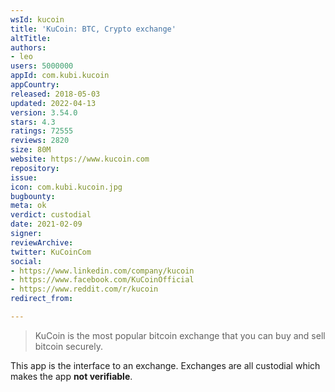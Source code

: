 ```yaml
---
wsId: kucoin
title: 'KuCoin: BTC, Crypto exchange'
altTitle: 
authors:
- leo
users: 5000000
appId: com.kubi.kucoin
appCountry: 
released: 2018-05-03
updated: 2022-04-13
version: 3.54.0
stars: 4.3
ratings: 72555
reviews: 2820
size: 80M
website: https://www.kucoin.com
repository: 
issue: 
icon: com.kubi.kucoin.jpg
bugbounty: 
meta: ok
verdict: custodial
date: 2021-02-09
signer: 
reviewArchive: 
twitter: KuCoinCom
social:
- https://www.linkedin.com/company/kucoin
- https://www.facebook.com/KuCoinOfficial
- https://www.reddit.com/r/kucoin
redirect_from: 

---
```


> KuCoin is the most popular bitcoin exchange that you can buy and sell bitcoin
  securely.

This app is the interface to an exchange. Exchanges are all custodial which
makes the app **not verifiable**.
